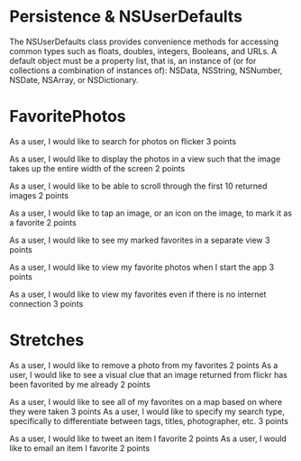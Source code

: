 Persistence & NSUserDefaults
============================

The NSUserDefaults class provides convenience methods for accessing common types such as floats, doubles, integers, Booleans, and URLs. A default object must be a property list, that is, an instance of (or for collections a combination of instances of): NSData, NSString, NSNumber, NSDate, NSArray, or NSDictionary.


FavoritePhotos
==============


As a user, I would like to search for photos on flicker
3 points

As a user, I would like to display the photos in a view such that the image takes up the entire width of the screen
2 points

As a user, I would like to be able to scroll through the first 10 returned images
2 points

As a user, I would like to tap an image, or an icon on the image, to mark it as a favorite
2 points

As a user, I would like to see my marked favorites in a separate view
3 points

As a user, I would like to view my favorite photos when I start the app
3 points

As a user, I would like to view my favorites even if there is no internet connection
3 points

Stretches
=========


As a user, I would like to remove a photo from my favorites
2 points
As a user, I would like to see a visual clue that an image returned from flickr has been favorited by me already
2 points


As a user, I would like to see all of my favorites on a map based on where they were taken
3 points
As a user, I would like to specify my search type, specifically to differentiate between tags, titles, photographer, etc.
3 points


As a user, I would like to tweet an item I favorite
2 points
As a user, I would like to email an item I favorite
2 points

